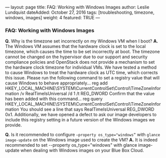 —
layout: page
title: FAQ: Working with Windows Images
author: Leslie Lundquist
dateAdded: October 27, 2016
tags: [troubleshooting, timezone, windows, images]
weight: 4
featured: TRUE
—
### FAQ: Working with Windows Images
**Q.** Why is the timezone set incorrectly on my Windows VM when I boot?
**A.**  The Windows VM assumes that the hardware clock is set to the local timezone, which causes the time to be set incorrectly at boot. The timezone cannot be changed on the hypervisor due to our support and security compliance policies and OpenStack does not provide a mechanism to set the hardware clock timezone for individual VMs.
We have tested a method to cause Windows to treat the hardware clock as UTC time, which corrects this issue. Please run the following command to set a registry value that will cause Windows to behave appropriately...
reg add HKEY_LOCAL_MACHINE\SYSTEM\CurrentControlSet\Control\TimeZoneInformation /v RealTimeIsUniversal /d 1 /t REG_DWORD
Confirm that the value has been added with this command...
reg query HKEY_LOCAL_MACHINE\SYSTEM\CurrentControlSet\Control\TimeZoneInformation
You should see a line that says RealTimeIsUniversal REG_DWORD 0x1.
Additionally, we have opened a defect to ask our image developers to include this registry setting in a future version of the Windows images we provide. 

**Q.** Is it recommended to configure `—property os_type="windows”` with `glance image-update` on the Windows image used to create the VM?
**A.** It  is indeed recommended to set --property os_type="windows" with glance image-update when dealing with Windows images on your Blue Box Cloud. 
